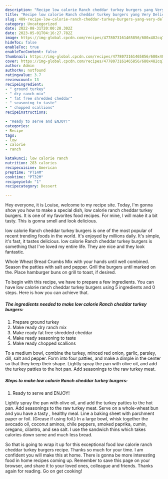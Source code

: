 ```yaml
---
description: "Recipe low calorie Ranch cheddar turkey burgers yang Very Delicious"
title: "Recipe low calorie Ranch cheddar turkey burgers yang Very Delicious"
slug: 409-recipe-low-calorie-ranch-cheddar-turkey-burgers-yang-very-delicious
category: Uncategorized
date: 2022-08-31T20:00:28.302Z
date: 2023-05-01T04:16:27.782Z
image: https://img-global.cpcdn.com/recipes/4778073161465856/680x482cq70/low-calorie-ranch-cheddar-turkey-burgers-recipe-main-photo.jpg
hideToc: false
enableToc: true
enableTocContent: false
thumbnail: https://img-global.cpcdn.com/recipes/4778073161465856/680x482cq70/low-calorie-ranch-cheddar-turkey-burgers-recipe-main-photo.jpg
cover: https://img-global.cpcdn.com/recipes/4778073161465856/680x482cq70/low-calorie-ranch-cheddar-turkey-burgers-recipe-main-photo.jpg
author: Admin
authorAv: notfound
ratingvalue: 3.7
reviewcount: 13
recipeingredient:
- " ground turkey"
- " dry ranch mix"
- " fat free shredded cheddar"
- " seasoning to taste"
- " chopped scallions"
recipeinstructions:

- "Ready to serve and ENJOY!"
categories:
- Recipe
tags:
- low
- calorie
- ranch

katakunci: low calorie ranch 
nutrition: 283 calories
recipecuisine: American
preptime: "PT14M"
cooktime: "PT32M"
recipeyield: "1"
recipecategory: Dessert

---
```



Hey everyone, it is Louise, welcome to my recipe site. Today, I'm gonna show you how to make a special dish, low calorie ranch cheddar turkey burgers. It is one of my favorites food recipes. For mine, I will make it a bit tasty. This is gonna smell and look delicious.

low calorie Ranch cheddar turkey burgers is one of the most popular of recent trending foods in the world. It's enjoyed by millions daily. It's simple, it's fast, it tastes delicious. low calorie Ranch cheddar turkey burgers is something that I've loved my entire life. They are nice and they look fantastic.

Whole Wheat Bread Crumbs Mix with your hands until well combined. Season the patties with salt and pepper. Grill the burgers until marked on the. Place hamburger buns on grill to toast, if desired.


To begin with this recipe, we have to prepare a few ingredients. You can have low calorie ranch cheddar turkey burgers using 5 ingredients and 0 steps. Here is how you can achieve that.

<!--inarticleads1-->

##### The ingredients needed to make low calorie Ranch cheddar turkey burgers:

1. Prepare  ground turkey
1. Make ready  dry ranch mix
1. Make ready  fat free shredded cheddar
1. Make ready  seasoning to taste
1. Make ready  chopped scallions


To a medium bowl, combine the turkey, minced red onion, garlic, parsley, dill, salt and pepper. Form into four patties, and make a dimple in the center so that they keep their shape. Lightly spray the pan with olive oil, and add the turkey patties to the hot pan. Add seasonings to the raw turkey meat. 

<!--inarticleads2-->

##### Steps to make low calorie Ranch cheddar turkey burgers:


1. Ready to serve and ENJOY!

Lightly spray the pan with olive oil, and add the turkey patties to the hot pan. Add seasonings to the raw turkey meat. Serve on a whole-wheat bun and you have a tasty , healthy meal. Line a baking sheet with parchment paper or foil. (Grease if using foil.) In a large bowl, whisk together the avocado oil, coconut aminos, chile peppers, smoked paprika, cumin, oregano, cilantro, and sea salt. I use the sandwich thins which takes calories down some and much less bread. 

So that is going to wrap it up for this exceptional food low calorie ranch cheddar turkey burgers recipe. Thanks so much for your time. I am confident you will make this at home. There is gonna be more interesting food in home recipes coming up. Remember to save this page on your browser, and share it to your loved ones, colleague and friends. Thanks again for reading. Go on get cooking!
